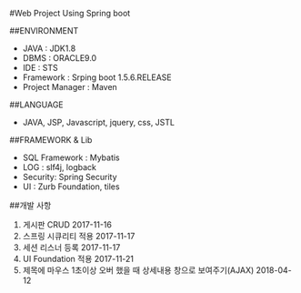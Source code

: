 #Web Project Using Spring boot

##ENVIRONMENT
 - JAVA : JDK1.8
 - DBMS : ORACLE9.0 	
 - IDE : STS
 - Framework : Srping boot 1.5.6.RELEASE
 - Project Manager : Maven
 
##LANGUAGE
 - JAVA, JSP, Javascript, jquery, css, JSTL
  
##FRAMEWORK & Lib
 - SQL Framework : Mybatis
 - LOG : slf4j, logback
 - Security: Spring Security
 - UI : Zurb Foundation, tiles


##개발 사항
1. 게시판 CRUD 	2017-11-16
2. 스프링 시큐리티 적용 2017-11-17
3. 세션 리스너 등록 	2017-11-17
4. UI Foundation 적용 2017-11-21
5. 제목에 마우스 1초이상 오버 했을 때 상세내용 창으로 보여주기(AJAX)  2018-04-12